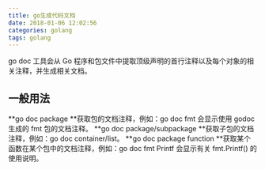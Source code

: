 ```yaml
---
title: go生成代码文档
date: 2018-01-06 12:02:56
categories: golang
tags: golang
---
```


go doc 工具会从 Go 程序和包文件中提取顶级声明的首行注释以及每个对象的相关注释，并生成相关文档。

## 一般用法

**go doc package **获取包的文档注释，例如：go doc fmt 会显示使用 godoc 生成的 fmt 包的文档注释。
**go doc package/subpackage **获取子包的文档注释，例如：go doc container/list。
**go doc package function **获取某个函数在某个包中的文档注释，例如：go doc fmt Printf 会显示有关 fmt.Printf() 的使用说明。